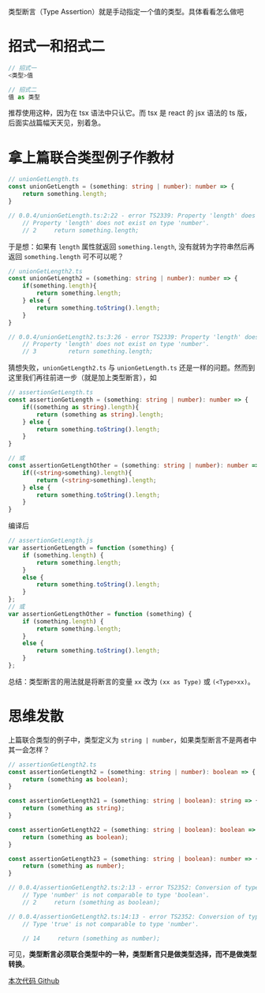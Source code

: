 类型断言（Type Assertion）就是手动指定一个值的类型。具体看看怎么做吧

# 招式一和招式二

```javascript
// 招式一
<类型>值

// 招式二
值 as 类型
```

推荐使用这种，因为在 tsx 语法中只认它。而 tsx 是 react 的 jsx 语法的 ts 版，后面实战篇幅天天见，别着急。

# 拿上篇联合类型例子作教材

```typescript
// unionGetLength.ts
const unionGetLength = (something: string | number): number => {
    return something.length;
}

// 0.0.4/unionGetLength.ts:2:22 - error TS2339: Property 'length' does not exist on type 'string | number'.
    // Property 'length' does not exist on type 'number'.
    // 2     return something.length;
```

于是想：如果有 `length` 属性就返回 `something.length`, 没有就转为字符串然后再返回 `something.length` 可不可以呢？

```typescript
// unionGetLength2.ts
const unionGetLength2 = (something: string | number): number => {
    if(something.length){
        return something.length;
    } else {
        return something.toString().length;
    }
}

// 0.0.4/unionGetLength2.ts:3:26 - error TS2339: Property 'length' does not exist on type 'string | number'.
    // Property 'length' does not exist on type 'number'.
    // 3         return something.length;
```

猜想失败，`unionGetLength2.ts` 与 `unionGetLength.ts` 还是一样的问题。然而到这里我们再往前进一步（就是加上类型断言），如


```typescript
// assertionGetLength.ts
const assertionGetLength = (something: string | number): number => {
    if((something as string).length){
        return (something as string).length;
    } else {
        return something.toString().length;
    }
}

// 或
const assertionGetLengthOther = (something: string | number): number => {
    if((<string>something).length){
        return (<string>something).length;
    } else {
        return something.toString().length;
    }
}
```

编译后

```javascript
// assertionGetLength.js
var assertionGetLength = function (something) {
    if (something.length) {
        return something.length;
    }
    else {
        return something.toString().length;
    }
};
// 或
var assertionGetLengthOther = function (something) {
    if (something.length) {
        return something.length;
    }
    else {
        return something.toString().length;
    }
};
```

总结：类型断言的用法就是将断言的变量 `xx` 改为 `(xx as Type)` 或 `(<Type>xx)`。


# 思维发散

上篇联合类型的例子中，类型定义为 `string | number`，如果类型断言不是两者中其一会怎样？

```typescript
// assertionGetLength2.ts
const assertionGetLength2 = (something: string | number): boolean => {
    return (something as boolean);
}

const assertionGetLength21 = (something: string | boolean): string => {
    return (something as string);
}

const assertionGetLength22 = (something: string | boolean): boolean => {
    return (something as boolean);
}

const assertionGetLength23 = (something: string | boolean): number => {
    return (something as number);
}

// 0.0.4/assertionGetLength2.ts:2:13 - error TS2352: Conversion of type 'string | number' to type 'boolean' may be a mistake because neither type sufficiently overlaps with the other. If this was intentional, convert the expression to 'unknown' first.
    // Type 'number' is not comparable to type 'boolean'.
    // 2     return (something as boolean);

// 0.0.4/assertionGetLength2.ts:14:13 - error TS2352: Conversion of type 'string | boolean' to type 'number' may be a mistake because neither type sufficiently overlaps with the other. If this was intentional, convert the expression to 'unknown' first.
    // Type 'true' is not comparable to type 'number'.

    // 14     return (something as number);    
```

可见，**类型断言必须联合类型中的一种，类型断言只是做类型选择，而不是做类型转换**。


[本次代码 Github](https://github.com/ruizhengyun/typescript-note/tree/feature_v0.0.4_20190622/notes/0.0.4)
